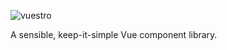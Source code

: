 ![vuestro](https://raw.githubusercontent.com/msmiley/vuestro/master/src/assets/logo.png)

A sensible, keep-it-simple Vue component library.

